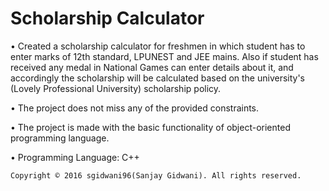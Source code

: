 # Scholarship Calculator

• Created a scholarship calculator for freshmen in which student has to enter marks of 12th standard, LPUNEST and JEE mains. Also if student has received any medal in National Games can enter details about it, and accordingly the scholarship will be calculated based on the university's (Lovely Professional University) scholarship policy.

• The project does not miss any of the provided constraints. 

• The project is made with the basic functionality of object-oriented programming language.

• Programming Language: C++

``Copyright © 2016 sgidwani96(Sanjay Gidwani). All rights reserved.``
